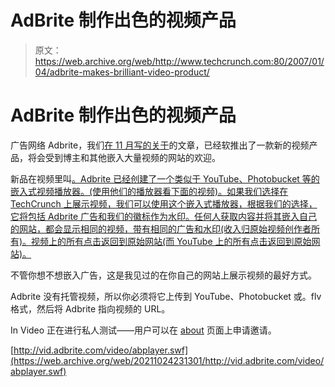 # AdBrite 制作出色的视频产品

> 原文：<https://web.archive.org/web/http://www.techcrunch.com:80/2007/01/04/adbrite-makes-brilliant-video-product/>

# AdBrite 制作出色的视频产品

 [](https://web.archive.org/web/20211024231301/http://www.adbrite.com/mb/about_video.php) 广告网络 Adbrite，我们[在 11 月写的关于](https://web.archive.org/web/20211024231301/http://www.beta.techcrunch.com/2006/11/05/fuckedcompanys-adbrite-spawn-goes-20/)的文章，已经软推出了一款新的视频产品，将会受到博主和其他嵌入大量视频的网站的欢迎。

新品在视频里叫[。Adbrite 已经创建了一个类似于 YouTube、Photobucket 等的嵌入式视频播放器。(使用他们的播放器看下面的视频)。如果我们选择在 TechCrunch 上展示视频，我们可以使用这个嵌入式播放器，根据我们的选择，它将包括 Adbrite 广告和我们的徽标作为水印。任何人获取内容并将其嵌入自己的网站，都会显示相同的视频，带有相同的广告和水印(收入归原始视频创作者所有)。视频上的所有点击返回到原始网站(而 YouTube 上的所有点击返回到原始网站)。](https://web.archive.org/web/20211024231301/http://www.adbrite.com/mb/about_video.php)

不管你想不想嵌入广告，这是我见过的在你自己的网站上展示视频的最好方式。

Adbrite 没有托管视频，所以你必须将它上传到 YouTube、Photobucket 或。flv 格式，然后将 Adbrite 指向视频的 URL。

In Video 正在进行私人测试——用户可以在 [about](https://web.archive.org/web/20211024231301/http://www.adbrite.com/mb/about_video.php) 页面上申请邀请。

[http://vid.adbrite.com/video/abplayer.swf](https://web.archive.org/web/20211024231301/http://vid.adbrite.com/video/abplayer.swf)